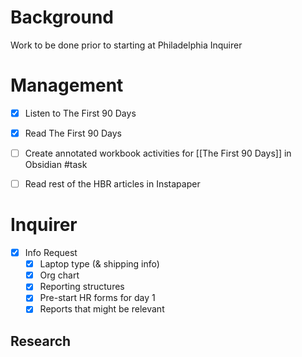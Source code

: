# Background
Work to be done prior to starting at Philadelphia Inquirer

# Management
- [x] Listen to The First 90 Days
- [x] Read The First 90 Days
- [ ] Create annotated workbook activities for [[The First 90 Days]] in Obsidian #task 
- [ ] Read rest of the HBR articles in Instapaper


# Inquirer
- [x] Info Request
	- [x] Laptop type (& shipping info)
	- [x] Org chart
	- [x] Reporting structures
	- [x] Pre-start HR forms for day 1
	- [x] Reports that might be relevant 

## Research
